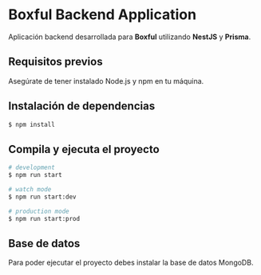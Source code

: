 # Boxful Backend Application

Aplicación backend desarrollada para **Boxful** utilizando **NestJS** y **Prisma**.

## Requisitos previos

Asegúrate de tener instalado Node.js y npm en tu máquina.

## Instalación de dependencias

```bash
$ npm install
```

## Compila y ejecuta el proyecto

```bash
# development
$ npm run start

# watch mode
$ npm run start:dev

# production mode
$ npm run start:prod
```

## Base de datos

Para poder ejecutar el proyecto debes instalar la base de datos MongoDB.
